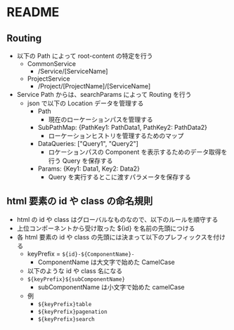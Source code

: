 # README

## Routing

- 以下の Path によって root-content の特定を行う
  - CommonService
    - /Service/[ServiceName]
  - ProjectService
    - /Project/[ProjectName]/[ServiceName]
- Service Path からは、searchParams によって Routing を行う
  - json で以下の Location データを管理する
    - Path
      - 現在のローケーションパスを管理する
    - SubPathMap: {PathKey1: PathData1, PathKey2: PathData2}
      - ローケーションヒストリを管理するためのマップ
    - DataQueries: ["Query1", "Query2"]
      - ロケーションパスの Component を表示するためのデータ取得を行う Query を保存する
    - Params: {Key1: Data1, Key2: Data2}
      - Query を実行するとこに渡すパラメータを保存する

## html 要素の id や class の命名規則

- html の id や class はグローバルなものなので、以下のルールを順守する
- 上位コンポーネントから受け取った \${id} を名前の先頭につける
- 各 html 要素の id や class の先頭には決まって以下のプレフィックスを付ける
  - keyPrefix = `${id}-${ComponentName}-`
    - ComponentName は大文字で始めた CamelCase
  - 以下のような id や class 名になる
  - `${keyPrefix}${subComponentName}`
    - subComponentName は小文字で始めた camelCase
  - 例
    - `${keyPrefix}table`
    - `${keyPrefix}pagenation`
    - `${keyPrefix}search`
